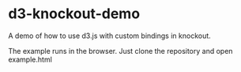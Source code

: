 d3-knockout-demo
================

A demo of how to use d3.js with custom bindings in knockout.

The example runs in the browser. Just clone the repository and open example.html
